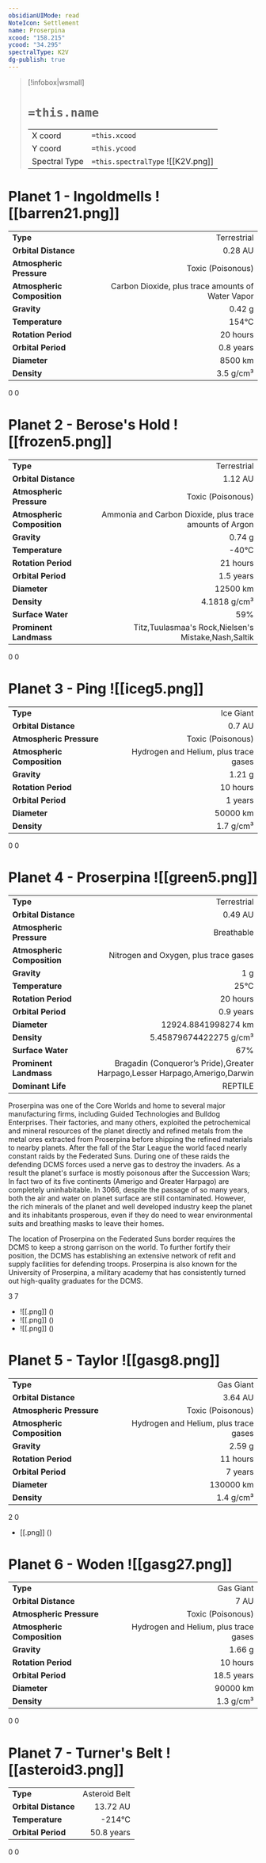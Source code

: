```yaml
---
obsidianUIMode: read
NoteIcon: Settlement
name: Proserpina
xcood: "158.215"
ycood: "34.295"
spectralType: K2V
dg-publish: true
---
```

> [!infobox|wsmall]
> # `=this.name`
> | | |
> | - | - |
> | X coord | `=this.xcood` |
> | Y coord| `=this.ycood` |
> | Spectral Type | `=this.spectralType` ![[K2V.png]] |

# Planet 1 - Ingoldmells ![[barren21.png]]
|                             |                           |
| --------------------------- | -------------------------:|
| **Type**                    |             Terrestrial |
| **Orbital Distance**        |   0.28 AU |
| **Atmospheric Pressure**    |       Toxic (Poisonous) |
| **Atmospheric Composition** |      Carbon Dioxide, plus trace amounts of Water Vapor |
| **Gravity**                 |        0.42 g |
| **Temperature**             |    154°C |
| **Rotation Period**         |  20 hours |
| **Orbital Period** | 0.8 years |
| **Diameter**                |      8500 km | 
| **Density**                 |    3.5 g/cm³ |



0
0



# Planet 2 - Berose's Hold ![[frozen5.png]]
|                             |                           |
| --------------------------- | -------------------------:|
| **Type**                    |             Terrestrial |
| **Orbital Distance**        |   1.12 AU |
| **Atmospheric Pressure**    |       Toxic (Poisonous) |
| **Atmospheric Composition** |      Ammonia and Carbon Dioxide, plus trace amounts of Argon |
| **Gravity**                 |        0.74 g |
| **Temperature**             |    -40°C |
| **Rotation Period**         |  21 hours |
| **Orbital Period** | 1.5 years |
| **Diameter**                |      12500 km | 
| **Density**                 |    4.1818 g/cm³ |
| **Surface Water**           |           59% | 
| **Prominent Landmass**      |         Titz,Tuulasmaa's Rock,Nielsen's Mistake,Nash,Saltik | 



0
0



# Planet 3 - Ping ![[iceg5.png]]
|                             |                           |
| --------------------------- | -------------------------:|
| **Type**                    |             Ice Giant |
| **Orbital Distance**        |   0.7 AU |
| **Atmospheric Pressure**    |       Toxic (Poisonous) |
| **Atmospheric Composition** |      Hydrogen and Helium, plus trace gases |
| **Gravity**                 |        1.21 g |
| **Rotation Period**         |  10 hours |
| **Orbital Period** | 1 years |
| **Diameter**                |      50000 km | 
| **Density**                 |    1.7 g/cm³ |



0
0



# Planet 4 - Proserpina ![[green5.png]]
|                             |                           |
| --------------------------- | -------------------------:|
| **Type**                    |             Terrestrial |
| **Orbital Distance**        |   0.49 AU |
| **Atmospheric Pressure**    |       Breathable |
| **Atmospheric Composition** |      Nitrogen and Oxygen, plus trace gases |
| **Gravity**                 |        1 g |
| **Temperature**             |    25°C |
| **Rotation Period**         |  20 hours |
| **Orbital Period** | 0.9 years |
| **Diameter**                |      12924.8841998274 km | 
| **Density**                 |    5.45879674422275 g/cm³ |
| **Surface Water**           |           67% | 
| **Prominent Landmass**      |         Bragadin (Conqueror’s Pride),Greater Harpago,Lesser Harpago,Amerigo,Darwin | 
| **Dominant Life**           |         REPTILE |

Proserpina was one of the Core Worlds and home to several major manufacturing firms, including Guided Technologies and Bulldog Enterprises. Their factories, and many others, exploited the petrochemical and mineral resources of the planet directly and refined metals from the metal ores extracted from Proserpina before shipping the refined materials to nearby planets. After the fall of the Star League the world faced nearly constant raids by the Federated Suns. During one of these raids the defending DCMS forces used a nerve gas to destroy the invaders. As a result the planet's surface is mostly poisonous after the Succession Wars; In fact two of its five continents (Amerigo and Greater Harpago) are completely uninhabitable. In 3066, despite the passage of so many years, both the air and water on planet surface are still contaminated. However, the rich minerals of the planet and well developed industry keep the planet and its inhabitants prosperous, even if they do need to wear environmental suits and breathing masks to leave their homes.

The location of Proserpina on the Federated Suns border requires the DCMS to keep a strong garrison on the world. To further fortify their position, the DCMS has establishing an extensive network of refit and supply facilities for defending troops. Proserpina is also known for the University of Proserpina, a military academy that has consistently turned out high-quality graduates for the DCMS.

3
7

- ![[.png]]  ()
- ![[.png]]  ()
- ![[.png]]  ()


# Planet 5 - Taylor ![[gasg8.png]]
|                             |                           |
| --------------------------- | -------------------------:|
| **Type**                    |             Gas Giant |
| **Orbital Distance**        |   3.64 AU |
| **Atmospheric Pressure**    |       Toxic (Poisonous) |
| **Atmospheric Composition** |      Hydrogen and Helium, plus trace gases |
| **Gravity**                 |        2.59 g |
| **Rotation Period**         |  11 hours |
| **Orbital Period** | 7 years |
| **Diameter**                |      130000 km | 
| **Density**                 |    1.4 g/cm³ |



2
0

- [[.png]]  ()

# Planet 6 - Woden ![[gasg27.png]]
|                             |                           |
| --------------------------- | -------------------------:|
| **Type**                    |             Gas Giant |
| **Orbital Distance**        |   7 AU |
| **Atmospheric Pressure**    |       Toxic (Poisonous) |
| **Atmospheric Composition** |      Hydrogen and Helium, plus trace gases |
| **Gravity**                 |        1.66 g |
| **Rotation Period**         |  10 hours |
| **Orbital Period** | 18.5 years |
| **Diameter**                |      90000 km | 
| **Density**                 |    1.3 g/cm³ |



0
0



# Planet 7 - Turner's Belt ![[asteroid3.png]]
|                             |                           |
| --------------------------- | -------------------------:|
| **Type**                    |             Asteroid Belt |
| **Orbital Distance**        |   13.72 AU |
| **Temperature**             |    -214°C |
| **Orbital Period** | 50.8 years |



0
0



